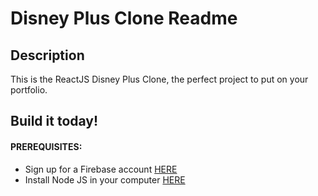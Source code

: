 # Disney Plus Clone Readme

## Description
This is the ReactJS Disney Plus Clone, the perfect project to put on your portfolio.

## Build it today!

#### PREREQUISITES:
- Sign up for a Firebase account <a href='https://firebase.google.com'>HERE</a>
- Install Node JS in your computer <a href='https://nodejs.org/en/'>HERE</a>
